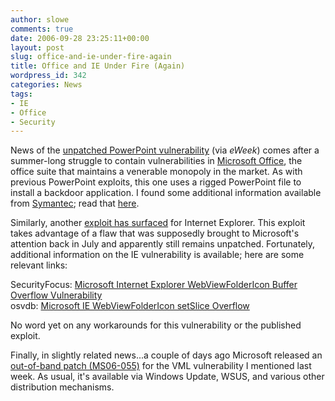 ```yaml
---
author: slowe
comments: true
date: 2006-09-28 23:25:11+00:00
layout: post
slug: office-and-ie-under-fire-again
title: Office and IE Under Fire (Again)
wordpress_id: 342
categories: News
tags:
- IE
- Office
- Security
---
```


News of the [unpatched PowerPoint vulnerability](http://www.eweek.com/article2/0,1759,2021358,00.asp) (via _eWeek_) comes after a summer-long struggle to contain vulnerabilities in [Microsoft Office](http://www.microsoft.com/office/), the office suite that maintains a venerable monopoly in the market. As with previous PowerPoint exploits, this one uses a rigged PowerPoint file to install a backdoor application. I found some additional information available from [Symantec](http://www.symantec.com/); read that [here](http://www.symantec.com/enterprise/security_response/weblog/2006/09/the_microsoft_office_vulnerabi.html).

Similarly, another [exploit has surfaced](http://www.eweek.com/article2/0,1759,2021959,00.asp) for Internet Explorer. This exploit takes advantage of a flaw that was supposedly brought to Microsoft's attention back in July and apparently still remains unpatched. Fortunately, additional information on the IE vulnerability is available; here are some relevant links:

SecurityFocus: [Microsoft Internet Explorer WebViewFolderIcon Buffer Overflow Vulnerability](http://www.securityfocus.com/bid/19030)  
osvdb: [Microsoft IE WebViewFolderIcon setSlice Overflow](http://osvdb.org/27110)

No word yet on any workarounds for this vulnerability or the published exploit.

Finally, in slightly related news...a couple of days ago Microsoft released an [out-of-band patch (MS06-055)](http://blogs.technet.com/msrc/archive/2006/09/26/459194.aspx) for the VML vulnerability I mentioned last week. As usual, it's available via Windows Update, WSUS, and various other distribution mechanisms.
